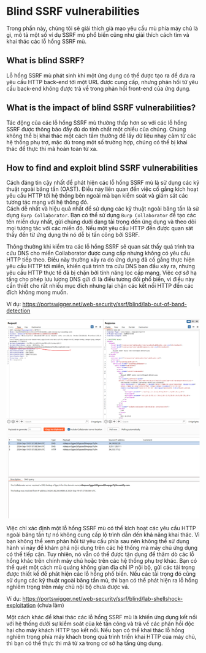 # Blind SSRF vulnerabilities
Trong phần này, chúng tôi sẽ giải thích giả mạo yêu cầu mù phía máy chủ là gì, mô tả một số ví dụ SSRF mù phổ biến cũng như giải thích cách tìm và khai thác các lỗ hổng SSRF mù.
## What is blind SSRF?
Lỗ hổng SSRF mù phát sinh khi một ứng dụng có thể được tạo ra để đưa ra yêu cầu HTTP back-end tới một URL được cung cấp, nhưng phản hồi từ yêu cầu back-end không được trả về trong phản hồi front-end của ứng dụng.
## What is the impact of blind SSRF vulnerabilities?
Tác động của các lỗ hổng SSRF mù thường thấp hơn so với các lỗ hổng SSRF được thông báo đầy đủ do tính chất một chiều của chúng. Chúng không thể bị khai thác một cách tầm thường để lấy dữ liệu nhạy cảm từ các hệ thống phụ trợ, mặc dù trong một số trường hợp, chúng có thể bị khai thác để thực thi mã hoàn toàn từ xa.
## How to find and exploit blind SSRF vulnerabilities
Cách đáng tin cậy nhất để phát hiện các lỗ hổng SSRF mù là sử dụng các kỹ thuật ngoài băng tần (OAST). Điều này liên quan đến việc cố gắng kích hoạt yêu cầu HTTP tới hệ thống bên ngoài mà bạn kiểm soát và giám sát các tương tác mạng với hệ thống đó.\
Cách dễ nhất và hiệu quả nhất để sử dụng các kỹ thuật ngoài băng tần là sử dụng `Burp Collaborator`. Bạn có thể sử dụng `Burp Collaborator` để tạo các tên miền duy nhất, gửi chúng dưới dạng tải trọng đến ứng dụng và theo dõi mọi tương tác với các miền đó. Nếu một yêu cầu HTTP đến được quan sát thấy đến từ ứng dụng thì nó dễ bị tấn công bởi SSRF.

Thông thường khi kiểm tra các lỗ hổng SSRF sẽ quan sát thấy quá trình tra cứu DNS cho miền Collaborator được cung cấp nhưng không có yêu cầu HTTP tiếp theo. Điều này thường xảy ra do ứng dụng đã cố gắng thực hiện yêu cầu HTTP tới miền, khiến quá trình tra cứu DNS ban đầu xảy ra, nhưng yêu cầu HTTP thực tế đã bị chặn bởi tính năng lọc cấp mạng. Việc cơ sở hạ tầng cho phép lưu lượng DNS gửi đi là điều tương đối phổ biến, vì điều này cần thiết cho rất nhiều mục đích nhưng lại chặn các kết nối HTTP đến các đích không mong muốn.

Ví dụ: https://portswigger.net/web-security/ssrf/blind/lab-out-of-band-detection

![alt text](image-8.png)\
![alt text](image-9.png)

Việc chỉ xác định một lỗ hổng SSRF mù có thể kích hoạt các yêu cầu HTTP ngoài băng tần tự nó không cung cấp lộ trình dẫn đến khả năng khai thác. Vì bạn không thể xem phản hồi từ yêu cầu phía sau nên không thể sử dụng hành vi này để khám phá nội dung trên các hệ thống mà máy chủ ứng dụng có thể tiếp cận. Tuy nhiên, nó vẫn có thể được tận dụng để thăm dò các lỗ hổng khác trên chính máy chủ hoặc trên các hệ thống phụ trợ khác. Bạn có thể quét một cách mù quáng không gian địa chỉ IP nội bộ, gửi các tải trọng được thiết kế để phát hiện các lỗ hổng phổ biến. Nếu các tải trọng đó cũng sử dụng các kỹ thuật ngoài băng tần mù, thì bạn có thể phát hiện ra lỗ hổng nghiêm trọng trên máy chủ nội bộ chưa được vá.

Ví dụ: https://portswigger.net/web-security/ssrf/blind/lab-shellshock-exploitation
(chưa làm)

Một cách khác để khai thác các lỗ hổng SSRF mù là khiến ứng dụng kết nối với hệ thống dưới sự kiểm soát của kẻ tấn công và trả về các phản hồi độc hại cho máy khách HTTP tạo kết nối. Nếu bạn có thể khai thác lỗ hổng nghiêm trọng phía máy khách trong quá trình triển khai HTTP của máy chủ, thì bạn có thể thực thi mã từ xa trong cơ sở hạ tầng ứng dụng.



